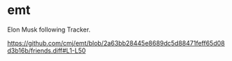 # emt
Elon Musk following Tracker.

https://github.com/cmj/emt/blob/2a63bb28445e8689dc5d88471feff65d08d3b16b/friends.diff#L1-L50
